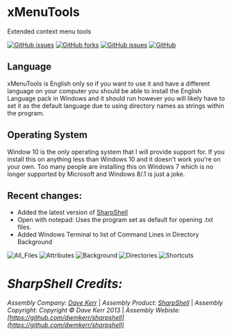 # xMenuTools

Extended context menu tools  

[![GitHub issues](https://img.shields.io/github/issues/xCONFLiCTiONx/xMenuTools)](https://github.com/xCONFLiCTiONx/xMenuTools/issues)
[![GitHub forks](https://img.shields.io/github/forks/xCONFLiCTiONx/xMenuTools)](https://github.com/xCONFLiCTiONx/xMenuTools/network/members)
[![GitHub issues](https://img.shields.io/github/stars/xCONFLiCTiONx/xMenuTools)](https://github.com/xCONFLiCTiONx/xMenuTools/stargazers)
[![GitHub](https://img.shields.io/github/license/xCONFLiCTiONx/xMenuTools)](https://github.com/xCONFLiCTiONx/xMenuTools/blob/master/LICENSE)

## Language
xMenuTools is English only so if you want to use it and have a different language on your computer you should be able to install the English Language pack in Windows and it should run however you will likely have to set it as the default language due to using directory names as strings within the program.

## Operating System
Window 10 is the only operating system that I will provide support for. If you install this on anything less than Windows 10 and it doesn't work you're on your own. Too many people are installing this on Windows 7 which is no longer supported by Microsoft and Windows 8/.1 is just a joke.

## Recent changes:
* Added the latest version of [SharpShell](https://github.com/dwmkerr/sharpshell)
* Open with notepad: Uses the program set as default for opening .txt files.
* Added Windows Terminal to list of Command Lines in Directory Background

![All_Files](https://raw.githubusercontent.com/xCONFLiCTiONx/xMenuTools/master/All_Files.jpg)
![Attributes](https://raw.githubusercontent.com/xCONFLiCTiONx/xMenuTools/master/Attributes.jpg)
![Background](https://raw.githubusercontent.com/xCONFLiCTiONx/xMenuTools/master/Background.jpg)
![Directories](https://raw.githubusercontent.com/xCONFLiCTiONx/xMenuTools/master/Directories.jpg)
![Shortcuts](https://raw.githubusercontent.com/xCONFLiCTiONx/xMenuTools/master/Shortcuts.jpg)

*SharpShell Credits:*
===================  
*Assembly Company: [Dave Kerr](https://github.com/dwmkerr)* | *Assembly Product: [SharpShell](https://github.com/dwmkerr/sharpshell)* | *Assembly Copyright: Copyright © Dave Kerr 2013* | *Assembly Webiste: [https://github.com/dwmkerr/sharpshell](https://github.com/dwmkerr/sharpshell)*
